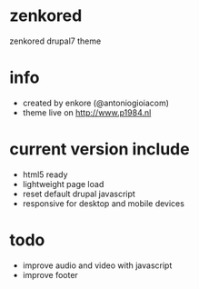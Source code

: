 zenkored
========

zenkored drupal7 theme

info
========

- created by enkore (@antoniogioiacom)
- theme live on http://www.p1984.nl

current version include
========

- html5 ready
- lightweight page load
- reset default drupal javascript
- responsive for desktop and mobile devices

todo
========

- improve audio and video with javascript
- improve footer

